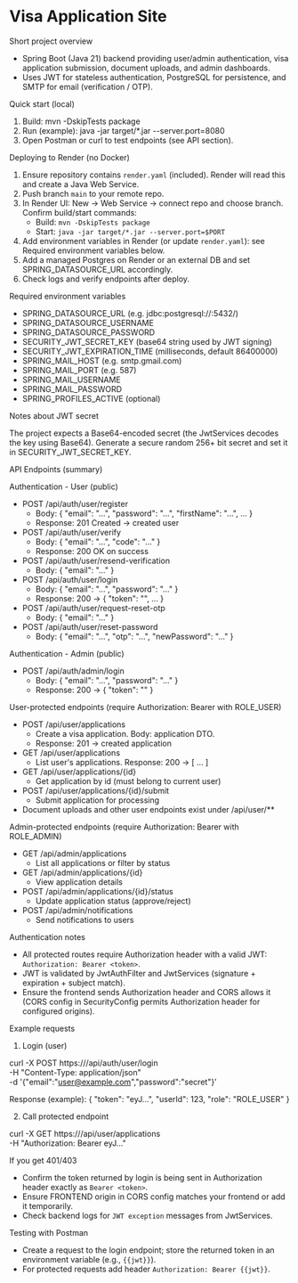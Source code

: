 # Visa Application Site

Short project overview

- Spring Boot (Java 21) backend providing user/admin authentication, visa application submission, document uploads, and admin dashboards.
- Uses JWT for stateless authentication, PostgreSQL for persistence, and SMTP for email (verification / OTP).

Quick start (local)

1. Build:
   mvn -DskipTests package
2. Run (example):
   java -jar target/*.jar --server.port=8080
3. Open Postman or curl to test endpoints (see API section).

Deploying to Render (no Docker)

1. Ensure repository contains `render.yaml` (included). Render will read this and create a Java Web Service.
2. Push branch `main` to your remote repo.
3. In Render UI: New -> Web Service -> connect repo and choose branch. Confirm build/start commands:
   - Build: `mvn -DskipTests package`
   - Start: `java -jar target/*.jar --server.port=$PORT`
4. Add environment variables in Render (or update `render.yaml`): see Required environment variables below.
5. Add a managed Postgres on Render or an external DB and set SPRING_DATASOURCE_URL accordingly.
6. Check logs and verify endpoints after deploy.

Required environment variables

- SPRING_DATASOURCE_URL (e.g. jdbc:postgresql://<host>:5432/<db>)
- SPRING_DATASOURCE_USERNAME
- SPRING_DATASOURCE_PASSWORD
- SECURITY_JWT_SECRET_KEY (base64 string used by JWT signing)
- SECURITY_JWT_EXPIRATION_TIME (milliseconds, default 86400000)
- SPRING_MAIL_HOST (e.g. smtp.gmail.com)
- SPRING_MAIL_PORT (e.g. 587)
- SPRING_MAIL_USERNAME
- SPRING_MAIL_PASSWORD
- SPRING_PROFILES_ACTIVE (optional)

Notes about JWT secret

The project expects a Base64-encoded secret (the JwtServices decodes the key using Base64). Generate a secure random 256+ bit secret and set it in SECURITY_JWT_SECRET_KEY.

API Endpoints (summary)

Authentication - User (public)
- POST /api/auth/user/register
  - Body: { "email": "...", "password": "...", "firstName": "...", ... }
  - Response: 201 Created -> created user
- POST /api/auth/user/verify
  - Body: { "email": "...", "code": "..." }
  - Response: 200 OK on success
- POST /api/auth/user/resend-verification
  - Body: { "email": "..." }
- POST /api/auth/user/login
  - Body: { "email": "...", "password": "..." }
  - Response: 200 -> { "token": "<jwt>", ... }
- POST /api/auth/user/request-reset-otp
  - Body: { "email": "..." }
- POST /api/auth/user/reset-password
  - Body: { "email": "...", "otp": "...", "newPassword": "..." }

Authentication - Admin (public)
- POST /api/auth/admin/login
  - Body: { "email": "...", "password": "..." }
  - Response: 200 -> { "token": "<jwt>" }

User-protected endpoints (require Authorization: Bearer <token> with ROLE_USER)
- POST /api/user/applications
  - Create a visa application. Body: application DTO.
  - Response: 201 -> created application
- GET /api/user/applications
  - List user's applications. Response: 200 -> [ ... ]
- GET /api/user/applications/{id}
  - Get application by id (must belong to current user)
- POST /api/user/applications/{id}/submit
  - Submit application for processing
- Document uploads and other user endpoints exist under /api/user/**

Admin-protected endpoints (require Authorization: Bearer <token> with ROLE_ADMIN)
- GET /api/admin/applications
  - List all applications or filter by status
- GET /api/admin/applications/{id}
  - View application details
- POST /api/admin/applications/{id}/status
  - Update application status (approve/reject)
- POST /api/admin/notifications
  - Send notifications to users

Authentication notes

- All protected routes require Authorization header with a valid JWT: `Authorization: Bearer <token>`.
- JWT is validated by JwtAuthFilter and JwtServices (signature + expiration + subject match).
- Ensure the frontend sends Authorization header and CORS allows it (CORS config in SecurityConfig permits Authorization header for configured origins).

Example requests

1) Login (user)

curl -X POST https://<your-host>/api/auth/user/login \
  -H "Content-Type: application/json" \
  -d '{"email":"user@example.com","password":"secret"}'

Response (example):
{ "token": "eyJ...", "userId": 123, "role": "ROLE_USER" }

2) Call protected endpoint

curl -X GET https://<your-host>/api/user/applications \
  -H "Authorization: Bearer eyJ..."

If you get 401/403
- Confirm the token returned by login is being sent in Authorization header exactly as `Bearer <token>`.
- Ensure FRONTEND origin in CORS config matches your frontend or add it temporarily.
- Check backend logs for `JWT exception` messages from JwtServices.

Testing with Postman

- Create a request to the login endpoint; store the returned token in an environment variable (e.g., `{{jwt}}`).
- For protected requests add header `Authorization: Bearer {{jwt}}`.
